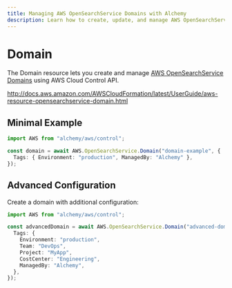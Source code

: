 ```yaml
---
title: Managing AWS OpenSearchService Domains with Alchemy
description: Learn how to create, update, and manage AWS OpenSearchService Domains using Alchemy Cloud Control.
---
```


# Domain

The Domain resource lets you create and manage [AWS OpenSearchService Domains](https://docs.aws.amazon.com/opensearchservice/latest/userguide/) using AWS Cloud Control API.

http://docs.aws.amazon.com/AWSCloudFormation/latest/UserGuide/aws-resource-opensearchservice-domain.html

## Minimal Example

```ts
import AWS from "alchemy/aws/control";

const domain = await AWS.OpenSearchService.Domain("domain-example", {
  Tags: { Environment: "production", ManagedBy: "Alchemy" },
});
```

## Advanced Configuration

Create a domain with additional configuration:

```ts
import AWS from "alchemy/aws/control";

const advancedDomain = await AWS.OpenSearchService.Domain("advanced-domain", {
  Tags: {
    Environment: "production",
    Team: "DevOps",
    Project: "MyApp",
    CostCenter: "Engineering",
    ManagedBy: "Alchemy",
  },
});
```

